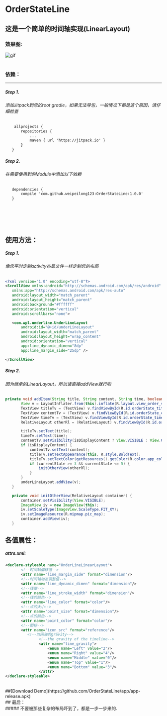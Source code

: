 # **OrderStateLine**
这是一个简单的时间轴实现(LinearLayout)
----------
### 效果图:</br>
![gif](https://github.com/OrderStateLine/image/psb.git)</br></br>
### 依赖：</br>
----------
 ##### Step 1.
 ###### 添加Jitpack到您的root gradle，如果无法导包，一般情况下都是这个原因，请仔细检查
 ```xml
     allprojects {
    	repositories {
			...
			maven { url 'https://jitpack.io' }
		}
	}
 ```
##### Step 2.
 ###### 在需要使用到的Module中添加以下依赖
 ```xml
    dependencies {
		compile 'com.github.weipeilong123:OrderStateLine:1.0.0'
	}
 ```
 </br></br>
 ----------
 ## 使用方法：</br>
 ##### Step 1.</br>
 ###### 像您平时定制activity布局文件一样定制您的布局
 ```xml
<?xml version="1.0" encoding="utf-8"?>
<ScrollView xmlns:android="http://schemas.android.com/apk/res/android"
    xmlns:app="http://schemas.android.com/apk/res-auto"
    android:layout_width="match_parent"
    android:layout_height="match_parent"
    android:background="#ffffff"
    android:orientation="vertical"
    android:scrollbars="none">

    <com.wpl.underline.UnderLineLayout
        android:id="@+id/underLineLayout"
        android:layout_width="match_parent"
        android:layout_height="wrap_content"
        android:orientation="vertical"
        app:line_dynamic_dimen="8dp"
        app:line_margin_side="25dp" />

</ScrollView>
 ```
 ##### Step 2.</br>
 ###### 因为继承的LinearLayout，所以请直接addView就行啦
 ```java
private void addItem(String title, String content, String time, boolean isDisplayContent, int currentState) {
        View v = LayoutInflater.from(this).inflate(R.layout.view_order_state_row, underLineLayout, false);
        TextView titleTv = (TextView) v.findViewById(R.id.orderState_title);
        TextView contentTv = (TextView) v.findViewById(R.id.orderState_content);
        TextView timeTv = (TextView) v.findViewById(R.id.orderState_time);
        RelativeLayout otherRl = (RelativeLayout) v.findViewById(R.id.orderState_other);

        titleTv.setText(title);
        timeTv.setText(time);
        contentTv.setVisibility(isDisplayContent ? View.VISIBLE : View.GONE);
        if (isDisplayContent) {
            contentTv.setText(content);
            titleTv.setTextAppearance(this, R.style.BoldText);
            titleTv.setTextColor(getResources().getColor(R.color.app_color));
            if (currentState >= 3 && currentState <= 5) {
                initOtherView(otherRl);
            }
        }
        underLineLayout.addView(v);
    }

    private void initOtherView(RelativeLayout container) {
        container.setVisibility(View.VISIBLE);
        ImageView iv = new ImageView(this);
        iv.setScaleType(ImageView.ScaleType.FIT_XY);
        iv.setImageResource(R.mipmap.pic_map);
        container.addView(iv);
    }
 ```
 ## 各值属性：</br>
 ##### attrs.xml:</br>
 ```xml
 <declare-styleable name="UnderLineLinearLayout">
        <!--时间轴偏移值-->
        <attr name="line_margin_side" format="dimension"/>
        <!--时间轴动态调整值-->
        <attr name="line_dynamic_dimen" format="dimension"/>
        <!--线宽-->
        <attr name="line_stroke_width" format="dimension"/>
        <!--线的颜色-->
        <attr name="line_color" format="color"/>
        <!--点的大小-->
        <attr name="point_size" format="dimension"/>
        <!--点的颜色-->
        <attr name="point_color" format="color"/>
        <!--图标-->
        <attr name="icon_src" format="reference"/>
           <!--时间轴的gravity-->
                <!--the gravity of the timeline-->
                <attr name="line_gravity">
                    <enum name="Left" value="2"/>
                    <enum name="Right" value="4"/>
                    <enum name="Middle" value="0"/>
                    <enum name="Top" value="1"/>
                    <enum name="Bottom" value="3"/>
                </attr>
 </declare-styleable>
 ```
 </br>
 ##[Download Demo](https://github.com/OrderStateLine/app/app-release.apk)
 </br>
 ## 最后：</br>
 ##### 不要被那些复杂的布局吓到了，都是一步一步来的.</br>
